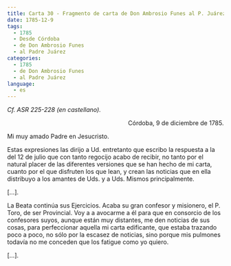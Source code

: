 ```yaml
---
title: Carta 30 - Fragmento de carta de Don Ambrosio Funes al P. Juárez (Córdoba, 9 de diciembre de 1785).
date: 1785-12-9
tags:
  - 1785
  - Desde Córdoba
  - de Don Ambrosio Funes
  - al Padre Juárez
categories:
  - 1785
  - de Don Ambrosio Funes
  - al Padre Juárez
language:
  - es
---
```


_Cf. ASR 225-228 (en castellano)._

<div align="right">
Córdoba, 9 de diciembre de 1785.
</div>

Mi muy amado Padre en Jesucristo.

Estas expresiones las dirijo a Ud. entretanto que escribo la respuesta a la del 12 de julio que con tanto regocijo acabo de recibir, no tanto por el natural placer de las diferentes versiones que se han hecho de mi carta, cuanto por el que disfruten los que lean, y crean las noticias que en ella distribuyo a los amantes de Uds. y a Uds. Mismos principalmente.

[…].

La Beata continúa sus Ejercicios. Acaba su gran confesor y misionero, el P. Toro, de ser Provincial. Voy a a avocarme a él para que en consorcio de los confesores suyos, aunque están muy distantes, me den noticias de sus cosas, para perfeccionar aquella mi carta edificante, que estaba trazando poco a poco, no sólo por la escasez de noticias, sino porque mis pulmones todavía no me conceden que los fatigue como yo quiero.

[…].
